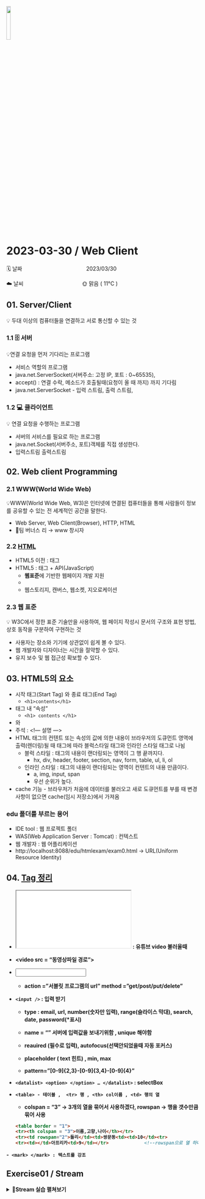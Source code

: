 <img src="https://noticon-static.tammolo.com/dgggcrkxq/image/upload/v1590043914/noticon/xe5nasyjil6mn6vk8c4s.png" height="15%" width="15%"> <br/>

# 2023-03-30 / Web Client

🗓️ 날짜            2023/03/30 

☁️ 날씨           🌞 맑음 ( 11°C )


## 01. Server/Client

💡 두대 이상의 컴퓨터들을 연결하고 서로 통신할 수 있는 것

### 1.1 🗄️ 서버

💡연결 요청을 먼저 기다리는 프로그램 

- 서비스 역할의 프로그램
- java.net.ServerSocket(서버주소: 고정 IP, 포트 : 0~65535),
- accept() : 연결 수락, 메소드가 호출될때(요청이 올 때 까지) 까지 기다림
- java.net.ServerSocket - 입력 스트림, 출력 스트림,

### 1.2 💻 클라이언트

💡 연결 요청을 수행하는 프로그램 

- 서버의 서비스를 필요로 하는 프로그램
- java.net.Socket(서버주소, 포트)객체를 직접 생성한다.
- 입력스트림 출력스트림
    
    

## 02. Web client Programming

### 2.1 WWW(World Wide Web)

💡WWW(World Wide Web, W3)은 인터넷에 연결된 컴퓨터들을 통해 사람들이 정보를 공유할 수 있는 전 세계적인 공간을 말한다.

- Web Server, Web Client(Browser), HTTP, HTML
- 🤵팀 버너스 리 → www 창시자

### 2.2 [HTML](https://www.w3schools.com/tags/default.asp)

- HTML5 이전 : 태그
- HTML5 : 태그 + API(JavaScript)
    - **웹표준**에 기반한 웹페이지 개발 지원
    - <audio>, <video>, <form> 강화 …
    - 웹스토리지, 캔버스, 웹소켓, 지오로케이션

### 2.3 웹 표준

💡 W3C에서 정한 표준 기술만을 사용하여, 웹 페이지 작성시 문서의 구조와 표현 방법, 상호 동작을 구분하여 구현하는 것

- 사용자는 장소와 기기에 상관없이 쉽게 볼 수 있다.
- 웹 개발자와 디자이너는 시간을 절약할 수 있다.
- 유지 보수 및 웹 접근성 확보할 수 있다.

## 03. HTML5의 요소

- 시작 태그(Start Tag) 와 종료 태그(End Tag)
    - ```<h1>contents</h1>```
- 태그 내 “속성”
    - ```<h1> contents </h1>```
- <head> </head> 와 <body> <body>
- 주석 : <!— 설명 —>
- HTML 태그의 컨텐트 또는 속성의 값에 의한 내용이 브라우저의 도큐먼트 영역에 출력(렌더링)될 때 태그에 따라 블럭스타일 태그와 인라인 스타일 태그로 나뉨
    - 블럭 스타일 : 태그의 내용이 랜더링되는 영역이 그 행 끝까지다.
        - hx, div, header, footer, section, nav, form, table, ul, li, ol
    - 인라인 스타일 : 태그의 내용이 랜더링되는 영역이 컨텐트의 내용 만큼이다.
        - a, img, input, span
        - 우선 순위가 높다.
- cache 기능 - 브라우저가 처음에 데이터를 불러오고 새로 도큐먼트를 부를 때 변경사항이 없으면 cache(임시 저장소)에서 가져옴

### edu 폴더를 부르는 용어

- IDE tool : 웹 프로젝트 폴더
- WAS(Web Application Server : Tomcat) :  컨텍스트
- 웹 개발자 : 웹 어플리케이션
- http://localhost:8088/edu/htmlexam/exam0.html  → URL(Uniform Resource Identity)

## 04. [Tag 정리](https://html5test.com/)

- **<iframe src=””>** </iframe> : 유튜브 video 불러올때
- **<video** src = “동영상파일 경로”>
- **<form>** <input type=””> </form>
    - action =”서블릿 프로그램의 url” method =”get/post/put/delete”
- ``` <input /> ``` : 입력 받기
    - type : email, url, number(숫자만 입력), range(슬라이스 막대), search, date, password(*표시)
    - name = “” 서버에 입력값을 보내기위함 , unique 해야함
    
    - reauired (필수로 입력), autofocus(선택안되었을때 자동 포커스)
    - placeholder ( text 힌트) , min, max
    - pattern=”[0-9]{2,3}-[0-9]{3,4}-[0-9]{4}”
- ```<datalist> <option> </option> … </datalist>``` : selectBox
- ```<table> - 테이블 ,  <tr> 행 , <th> col이름 , <td> 행의 열```
    - colspan = “3” → 3개의 열을 묶어서 사용하겠다, rowspan → 행을 갯수만큼 묶어 사용
    
    ```html
    <table border = "1">
    <tr><th colspan = "3">이름,고향,나이</th></tr>
    <tr><td rowspan="2">둘리</td><td>쌍문동<td><td>10</td><tr>
    <tr><td></td>아프리카<td>9</td></tr>             <!--rowspan으로 열 하나 빼고-->
    ```
    
-``` <mark> </mark> : 텍스트를 강조```


## Exercise01 / Stream

<details>
<summary>📜Stream 실습 펼쳐보기</summary>
<div markdown="1">

```html
<!DOCTYPE html>
<html>
<head>
<meta charset="UTF-8">
<title>HTML Study</title>
</head>
<body>
<h1>HTML5 학습</h1>

<a href="https://www.naver.com/">Naver</a>&nbsp;<a href="https://github.com/juhee99">GitHub</a>&nbsp;<a href="https://www.w3schools.com/">W3Scools</a>

<h2>나의 소개</h2>
<ul>
<li>이름 : 박주희</li>
<li>별명 : 노란콩</li>
<li>관심기술 : Spring</li>
<li>취미 : YOGA</li>
</ul>


<h2>좋아하는 음식</h2>
<table border="1">
<tr><th>음식</th><th>종류</th></tr>
<tr><td>🥫 포카칩 초록색</td><td>과자</td></tr>
<tr><td>🥛 그릭 요거트</td><td>간식</td></tr>
<tr><td>🥓베이컨토마토디럭스🍔</td><td>햄버거</td></tr>
<tr><td>🍗 양꼬치 +꿔바로우 🥠</td><td>중식</td></tr>
</table>

 <br><br>

<h2>자랑하고싶은 우리동네의 아름다운 곳</h2>
<p>🥔 감자밭 : 춘천 유명 카페, 감자빵이 맛있어요🥯</p>
<img src="../images/potato.jpg">

 <br><br>
 
 <h2>동영상 재생</h2>
 <h4>원슈타인 싱글 노래 'single'나왔어요 많관부~~</h4>
 <iframe width="560" height="315" src="https://www.youtube.com/embed/2BzLz8pPS1c" title="YouTube video player" frameborder="0" allow="accelerometer; autoplay; clipboard-write; encrypted-media; gyroscope; picture-in-picture; web-share" allowfullscreen></iframe>
 
 <br><br>
 
 <em>이 문서는 박주희에 의해 HTML 기술을 사용하여 2023년 03월 30일에 작성하였습니다.(ver 1.0)</em>
</body>
</html>

```

</div>
</details>
